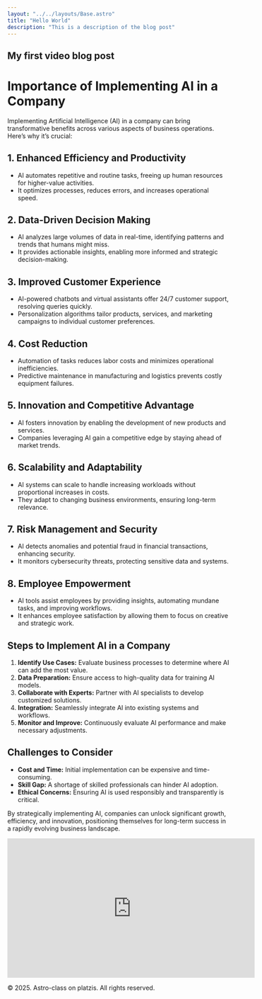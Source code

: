 ```yaml
---
layout: "../../layouts/Base.astro"
title: "Hello World"
description: "This is a description of the blog post"
---
```



 <h2 class="text-2xl font-bold text-teal-500 text-center">
    My first video blog post
 </h2>

<div class="text-center text-teal-500">
  <h1>Importance of Implementing AI in a Company</h1>

  <p>Implementing Artificial Intelligence (AI) in a company can bring transformative benefits across various aspects of business operations. Here’s why it’s crucial:</p>

  <h2>1. Enhanced Efficiency and Productivity</h2>
  <ul>
    <li>AI automates repetitive and routine tasks, freeing up human resources for higher-value activities.</li>
    <li>It optimizes processes, reduces errors, and increases operational speed.</li>
  </ul>

  <h2>2. Data-Driven Decision Making</h2>
  <ul>
    <li>AI analyzes large volumes of data in real-time, identifying patterns and trends that humans might miss.</li>
    <li>It provides actionable insights, enabling more informed and strategic decision-making.</li>
  </ul>

  <h2>3. Improved Customer Experience</h2>
  <ul>
    <li>AI-powered chatbots and virtual assistants offer 24/7 customer support, resolving queries quickly.</li>
    <li>Personalization algorithms tailor products, services, and marketing campaigns to individual customer preferences.</li>
  </ul>

  <h2>4. Cost Reduction</h2>
  <ul>
    <li>Automation of tasks reduces labor costs and minimizes operational inefficiencies.</li>
    <li>Predictive maintenance in manufacturing and logistics prevents costly equipment failures.</li>
  </ul>

  <h2>5. Innovation and Competitive Advantage</h2>
  <ul>
    <li>AI fosters innovation by enabling the development of new products and services.</li>
    <li>Companies leveraging AI gain a competitive edge by staying ahead of market trends.</li>
  </ul>

  <h2>6. Scalability and Adaptability</h2>
  <ul>
    <li>AI systems can scale to handle increasing workloads without proportional increases in costs.</li>
    <li>They adapt to changing business environments, ensuring long-term relevance.</li>
  </ul>

  <h2>7. Risk Management and Security</h2>
  <ul>
    <li>AI detects anomalies and potential fraud in financial transactions, enhancing security.</li>
    <li>It monitors cybersecurity threats, protecting sensitive data and systems.</li>
  </ul>

  <h2>8. Employee Empowerment</h2>
  <ul>
    <li>AI tools assist employees by providing insights, automating mundane tasks, and improving workflows.</li>
    <li>It enhances employee satisfaction by allowing them to focus on creative and strategic work.</li>
  </ul>

  <h2>Steps to Implement AI in a Company</h2>
  <ol>
    <li><strong>Identify Use Cases:</strong> Evaluate business processes to determine where AI can add the most value.</li>
    <li><strong>Data Preparation:</strong> Ensure access to high-quality data for training AI models.</li>
    <li><strong>Collaborate with Experts:</strong> Partner with AI specialists to develop customized solutions.</li>
    <li><strong>Integration:</strong> Seamlessly integrate AI into existing systems and workflows.</li>
    <li><strong>Monitor and Improve:</strong> Continuously evaluate AI performance and make necessary adjustments.</li>
  </ol>

  <h2>Challenges to Consider</h2>
  <ul>
    <li><strong>Cost and Time:</strong> Initial implementation can be expensive and time-consuming.</li>
    <li><strong>Skill Gap:</strong> A shortage of skilled professionals can hinder AI adoption.</li>
    <li><strong>Ethical Concerns:</strong> Ensuring AI is used responsibly and transparently is critical.</li>
  </ul>

  <p>By strategically implementing AI, companies can unlock significant growth, efficiency, and innovation, positioning themselves for long-term success in a rapidly evolving business landscape.</p>
</div>

<iframe width="560" height="315" class="mx-auto" src="https://www.youtube.com/embed/egx-GzXkVM0" title="YouTube video player" frameborder="0" allow="accelerometer; autoplay; clipboard-write; encrypted-media; gyroscope; picture-in-picture" allowfullscreen></iframe>

  <p class="text-xs text-teal-500 text-center text-center">&copy; 2025. Astro-class on platzis. All rights reserved.</p>